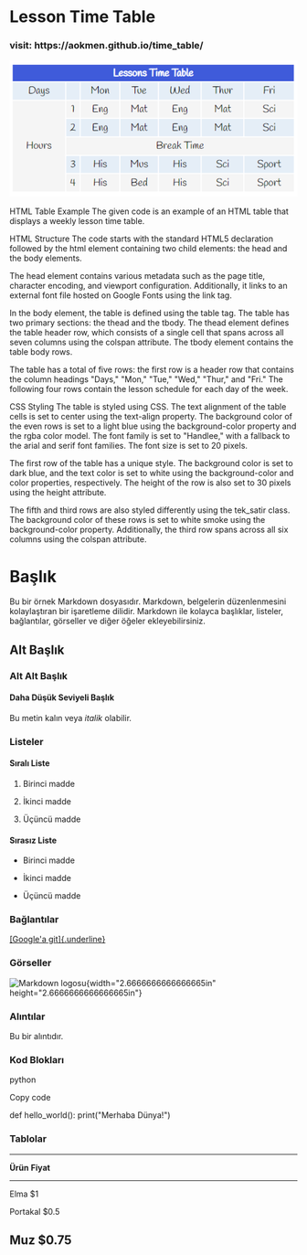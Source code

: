 # Lesson Time Table
<h3>visit: https://aokmen.github.io/time_table/</h3>
<img alt="alt_text" src="./img.png" />


HTML Table Example
The given code is an example of an HTML table that displays a weekly lesson time table.

HTML Structure
The code starts with the standard HTML5 <!DOCTYPE html> declaration followed by the html element containing two child elements: the head and the body elements.

The head element contains various metadata such as the page title, character encoding, and viewport configuration. Additionally, it links to an external font file hosted on Google Fonts using the link tag.

In the body element, the table is defined using the table tag. The table has two primary sections: the thead and the tbody. The thead element defines the table header row, which consists of a single cell that spans across all seven columns using the colspan attribute. The tbody element contains the table body rows.

The table has a total of five rows: the first row is a header row that contains the column headings "Days," "Mon," "Tue," "Wed," "Thur," and "Fri." The following four rows contain the lesson schedule for each day of the week.

CSS Styling
The table is styled using CSS. The text alignment of the table cells is set to center using the text-align property. The background color of the even rows is set to a light blue using the background-color property and the rgba color model. The font family is set to "Handlee," with a fallback to the arial and serif font families. The font size is set to 20 pixels.

The first row of the table has a unique style. The background color is set to dark blue, and the text color is set to white using the background-color and color properties, respectively. The height of the row is also set to 30 pixels using the height attribute.

The fifth and third rows are also styled differently using the tek_satir class. The background color of these rows is set to white smoke using the background-color property. Additionally, the third row spans across all six columns using the colspan attribute.

# **Başlık**

Bu bir örnek Markdown dosyasıdır. Markdown, belgelerin düzenlenmesini
kolaylaştıran bir işaretleme dilidir. Markdown ile kolayca başlıklar,
listeler, bağlantılar, görseller ve diğer öğeler ekleyebilirsiniz.

## **Alt Başlık**

### **Alt Alt Başlık**

#### Daha Düşük Seviyeli Başlık

Bu metin kalın veya *italik* olabilir.

### **Listeler**

#### Sıralı Liste

1.  Birinci madde

2.  İkinci madde

3.  Üçüncü madde

#### Sırasız Liste

-   Birinci madde

-   İkinci madde

-   Üçüncü madde

### **Bağlantılar**

[[Google\'a git]{.underline}](https://www.google.com/)

### **Görseller**

![Markdown
logosu](vertopal_2a1827a523fd43c5986e08512eaec2a8/media/image1.png){width="2.6666666666666665in"
height="2.6666666666666665in"}

### **Alıntılar**

Bu bir alıntıdır.

### **Kod Blokları**

python

Copy code

def hello_world(): print(\"Merhaba Dünya!\")

### **Tablolar**

  -----------------------------------------------------------------------
  **Ürün**                                **Fiyat**
  --------------------------------------- -------------------------------
  Elma                                    \$1

  Portakal                                \$0.5

  Muz                                     \$0.75
  -----------------------------------------------------------------------


